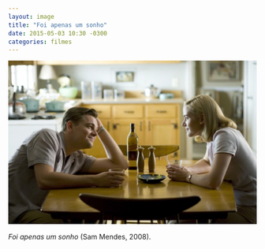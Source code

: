```yaml
---
layout: image
title: "Foi apenas um sonho"
date: 2015-05-03 10:30 -0300
categories: filmes
---
```

<p><picture>
	<source media="(max-width: 480px)" srcset="/assets/2015/tumblr_nnsqxq6db41qzoyz8o1_1280-480.jpeg" />
	<img src="/assets/2015/tumblr_nnsqxq6db41qzoyz8o1_1280.jpg" alt="Personagens de Leonardo Di Caprio e Kate Winslet se entreolham sobre uma mesa, em uma cozinha." />
</picture></p>

_Foi apenas um sonho_ (Sam Mendes, 2008).
